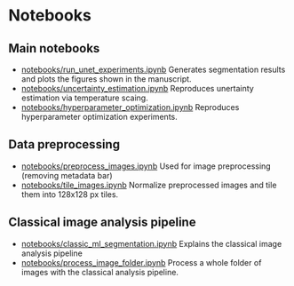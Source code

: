 # Notebooks

## Main notebooks

- [notebooks/run_unet_experiments.ipynb](notebooks/run_unet_experiments.ipynb) Generates segmentation results and plots the figures shown in the manuscript.
- [notebooks/uncertainty_estimation.ipynb](notebooks/uncertainty_estimation.ipynb) Reproduces unertainty estimation via temperature scaing.
- [notebooks/hyperparameter_optimization.ipynb](notebooks/hyperparameter_optimization.ipynb) Reproduces hyperparameter optimization experiments.

## Data preprocessing

- [notebooks/preprocess_images.ipynb](notebooks/preprocess_images.ipynb) Used for image preprocessing (removing metadata bar)
- [notebooks/tile_images.ipynb](notebooks/tile_images.ipynb) Normalize preprocessed images and tile them into 128x128 px tiles.

## Classical image analysis pipeline

- [notebooks/classic_ml_segmentation.ipynb](notebooks/classic_ml_segmentation.ipynb) Explains the classical image analysis pipeline
- [notebooks/process_image_folder.ipynb](notebooks/process_image_folder.ipynb) Process a whole folder of images with the classical analysis pipeline.
